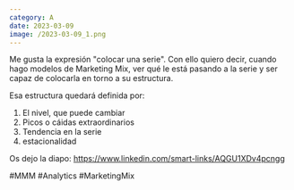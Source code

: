 ```yaml
--- 
category: A 
date: 2023-03-09 
image: /2023-03-09_1.png 
--- 
```


Me gusta la expresión "colocar una serie". Con ello quiero decir, cuando hago modelos de Marketing Mix, ver qué le está pasando a la serie y ser capaz de colocarla en torno a su estructura.

Esa estructura quedará definida por:

1) El nivel, que puede cambiar
2) Picos o cáidas extraordinarios
3) Tendencia en la serie
4) estacionalidad

Os dejo la diapo: https://www.linkedin.com/smart-links/AQGU1XDv4pcngg

#MMM #Analytics #MarketingMix